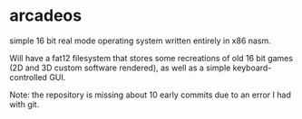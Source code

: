# arcadeos

simple 16 bit real mode operating system written entirely in x86 nasm.

Will have a fat12 filesystem that stores some recreations of old 16 bit games (2D and 3D custom software rendered), as well as a simple keyboard-controlled GUI.

Note: the repository is missing about 10 early commits due to an error I had with git.
